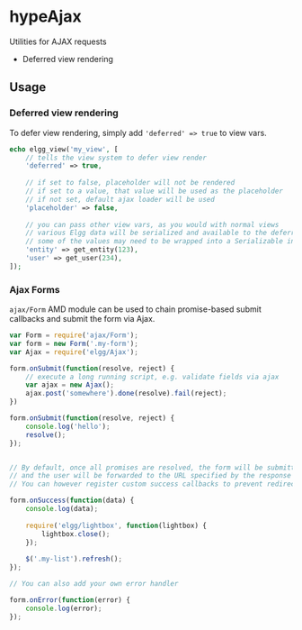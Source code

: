 hypeAjax
========

Utilities for AJAX requests

* Deferred view rendering


## Usage

### Deferred view rendering

To defer view rendering, simply add `'deferred' => true` to view vars.

```php
echo elgg_view('my_view', [
	// tells the view system to defer view render
	'deferred' => true,
	
	// if set to false, placeholder will not be rendered
	// if set to a value, that value will be used as the placeholder
	// if not set, default ajax loader will be used
	'placeholder' => false,
	
	// you can pass other view vars, as you would with normal views
	// various Elgg data will be serialized and available to the deferred view
	// some of the values may need to be wrapped into a Serializable instance
	'entity' => get_entity(123),
	'user' => get_user(234),
]);
```

### Ajax Forms

``ajax/Form`` AMD module can be used to chain promise-based submit callbacks and submit the form via Ajax.

```js
var Form = require('ajax/Form');
var form = new Form('.my-form');
var Ajax = require('elgg/Ajax');

form.onSubmit(function(resolve, reject) {
	// execute a long running script, e.g. validate fields via ajax
	var ajax = new Ajax();
	ajax.post('somewhere').done(resolve).fail(reject);
})

form.onSubmit(function(resolve, reject) {
	console.log('hello');
	resolve();
});


// By default, once all promises are resolved, the form will be submitted via ajax,
// and the user will be forwarded to the URL specified by the response
// You can however register custom success callbacks to prevent redirection

form.onSuccess(function(data) {
	console.log(data);
	
	require('elgg/lightbox', function(lightbox) {
		lightbox.close();
	});
	
	$('.my-list').refresh();
});

// You can also add your own error handler

form.onError(function(error) {
	console.log(error);
});

```
